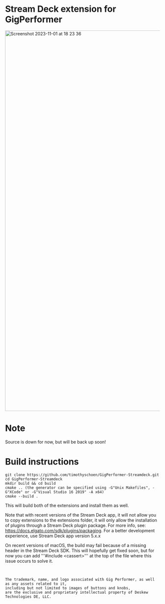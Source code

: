 # Stream Deck extension for GigPerformer

<img width="1240" alt="Screenshot 2023-11-01 at 18 23 36" src="https://github.com/timothyschoen/GigPerformer-Streamdeck/assets/44585538/4f4c414c-bf2c-4f6a-afc0-5a5e78756ae7">


<br>

# Note

Source is down for now, but will be back up soon!

# Build instructions

```
git clone https://github.com/timothyschoen/GigPerformer-Streamdeck.git
cd GigPerformer-Streamdeck
mkdir build && cd build
cmake .. (the generator can be specified using -G"Unix Makefiles", -G"XCode" or -G"Visual Studio 16 2019" -A x64)
cmake --build .
```

This will build both of the extensions and install them as well.

Note that with recent versions of the Stream Deck app, it will not allow you to copy extensions to the extensions folder, it will only allow the installation of plugins through a Stream Deck plugin package. For more info, see: https://docs.elgato.com/sdk/plugins/packaging. For a better development experience, use Stream Deck app version 5.x.x

On recent versions of macOS, the build may fail because of a missing <cassert> header in the Stream Deck SDK. This will hopefully get fixed soon, but for now you can add '''#include \<cassert\>''' at the top of the file where this issue occurs to solve it.

<br>

    The trademark, name, and logo associated with Gig Performer, as well as any assets related to it, 
    including but not limited to images of buttons and knobs, 
    are the exclusive and proprietary intellectual property of Deskew Technologies DE, LLC.
